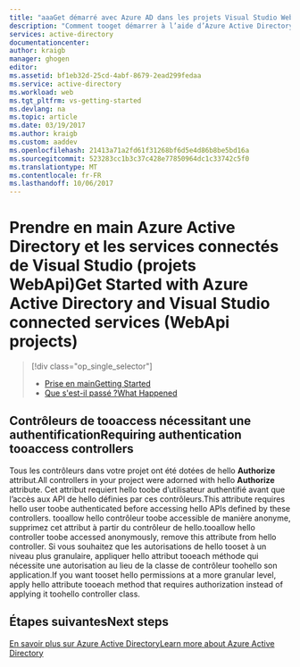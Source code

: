 ```yaml
---
title: "aaaGet démarré avec Azure AD dans les projets Visual Studio WebApi | Documents Microsoft"
description: "Comment tooget démarrer à l’aide d’Azure Active Directory dans les projets WebApi après la connexion tooor création d’un répertoire Azure AD à l’aide de Visual Studio services connectés"
services: active-directory
documentationcenter: 
author: kraigb
manager: ghogen
editor: 
ms.assetid: bf1eb32d-25cd-4abf-8679-2ead299fedaa
ms.service: active-directory
ms.workload: web
ms.tgt_pltfrm: vs-getting-started
ms.devlang: na
ms.topic: article
ms.date: 03/19/2017
ms.author: kraigb
ms.custom: aaddev
ms.openlocfilehash: 21413a71a2fd61f31268bf6d5e4d86b8be5bd16a
ms.sourcegitcommit: 523283cc1b3c37c428e77850964dc1c33742c5f0
ms.translationtype: MT
ms.contentlocale: fr-FR
ms.lasthandoff: 10/06/2017
---
```

# <a name="get-started-with-azure-active-directory-and-visual-studio-connected-services-webapi-projects"></a><span data-ttu-id="72859-103">Prendre en main Azure Active Directory et les services connectés de Visual Studio (projets WebApi)</span><span class="sxs-lookup"><span data-stu-id="72859-103">Get Started with Azure Active Directory and Visual Studio connected services (WebApi projects)</span></span>
> [!div class="op_single_selector"]
> * [<span data-ttu-id="72859-104">Prise en main</span><span class="sxs-lookup"><span data-stu-id="72859-104">Getting Started</span></span>](vs-active-directory-webapi-getting-started.md)
> * [<span data-ttu-id="72859-105">Que s'est-il passé ?</span><span class="sxs-lookup"><span data-stu-id="72859-105">What Happened</span></span>](vs-active-directory-webapi-what-happened.md)
> 
> 

## <a name="requiring-authentication-tooaccess-controllers"></a><span data-ttu-id="72859-106">Contrôleurs de tooaccess nécessitant une authentification</span><span class="sxs-lookup"><span data-stu-id="72859-106">Requiring authentication tooaccess controllers</span></span>
<span data-ttu-id="72859-107">Tous les contrôleurs dans votre projet ont été dotées de hello **Authorize** attribut.</span><span class="sxs-lookup"><span data-stu-id="72859-107">All controllers in your project were adorned with hello **Authorize** attribute.</span></span> <span data-ttu-id="72859-108">Cet attribut requiert hello toobe d’utilisateur authentifié avant que l’accès aux API de hello définies par ces contrôleurs.</span><span class="sxs-lookup"><span data-stu-id="72859-108">This attribute requires hello user toobe authenticated before accessing hello APIs defined by these controllers.</span></span> <span data-ttu-id="72859-109">tooallow hello contrôleur toobe accessible de manière anonyme, supprimez cet attribut à partir du contrôleur de hello.</span><span class="sxs-lookup"><span data-stu-id="72859-109">tooallow hello controller toobe accessed anonymously, remove this attribute from hello controller.</span></span> <span data-ttu-id="72859-110">Si vous souhaitez que les autorisations de hello tooset à un niveau plus granulaire, appliquer hello attribut tooeach méthode qui nécessite une autorisation au lieu de la classe de contrôleur toohello son application.</span><span class="sxs-lookup"><span data-stu-id="72859-110">If you want tooset hello permissions at a more granular level, apply hello attribute tooeach method that requires authorization instead of applying it toohello controller class.</span></span>

## <a name="next-steps"></a><span data-ttu-id="72859-111">Étapes suivantes</span><span class="sxs-lookup"><span data-stu-id="72859-111">Next steps</span></span>
[<span data-ttu-id="72859-112">En savoir plus sur Azure Active Directory</span><span class="sxs-lookup"><span data-stu-id="72859-112">Learn more about Azure Active Directory</span></span>](https://azure.microsoft.com/services/active-directory/)


